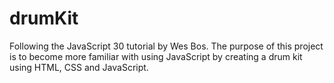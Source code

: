 # drumKit

Following the JavaScript 30 tutorial by Wes Bos.
The purpose of this project is to become more familiar with using JavaScript by creating a drum kit using HTML, CSS and JavaScript. 
